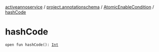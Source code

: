 [activeannoservice](../../index.md) / [project.annotationschema](../index.md) / [AtomicEnableCondition](index.md) / [hashCode](./hash-code.md)

# hashCode

`open fun hashCode(): `[`Int`](https://kotlinlang.org/api/latest/jvm/stdlib/kotlin/-int/index.html)
